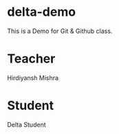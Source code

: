 # delta-demo
This is a Demo for Git &amp; Github class.

# Teacher
Hirdiyansh Mishra

# Student
Delta Student 